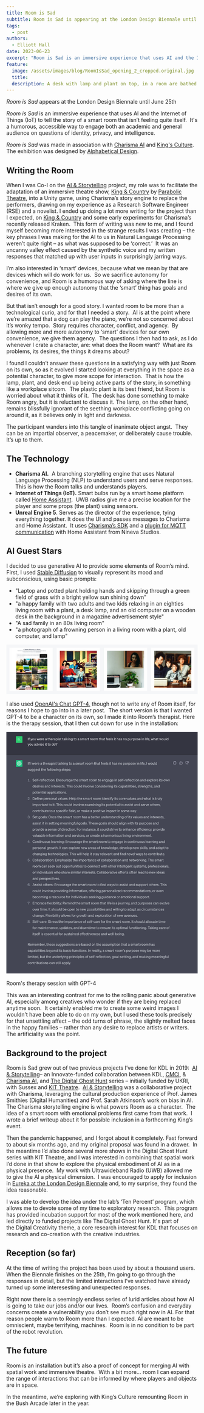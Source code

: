 ```yaml
---
title: Room is Sad
subtitle: Room is Sad is appearing at the London Design Biennale until June 25h.
tags:
  - post
authors:
  - Elliott Hall
date: 2023-06-23
excerpt: "Room is Sad is an immersive experience that uses AI and the Internet of Things (IoT) to tell the story of a smart room that isn’t feeling quite itself.  It's a humorous, accessible way to engage both an academic and general audience on questions of identity, privacy, and intelligence."
feature:
  image: /assets/images/blog/RoomIsSad_opening_2_cropped.original.jpg
  title:
  description: A desk with lamp and plant on top, in a room are bathed in purple light.
---
```


_Room is Sad_ appears at the London Design Biennale until June 25th

_Room is Sad_ is an immersive experience that uses AI and the Internet of Things (IoT) to tell the story of a smart room that isn’t feeling quite itself.  It's a humorous, accessible way to engage both an academic and general audience on questions of identity, privacy, and intelligence.

_Room is Sad_ was made in association with [Charisma AI](https://charisma.ai/) and [King's Culture](https://www.kcl.ac.uk/cultural).  The exhibition was designed by [Alphabetical Design](https://alphabetical.studio/).

## Writing the Room

When I was Co-I on the [AI & Storytelling](https://charisma.ai/) project, my role was to facilitate the adaptation of an immersive theatre show, [King & Country](https://www.parabolictheatre.com/for-king-and-country) by [Parabolic Theatre](https://www.parabolictheatre.com/), into a Unity game, using Charisma’s story engine to replace the performers, drawing on my experience as a Research Software Engineer (RSE) and a novelist. I ended up doing a lot more writing for the project than I expected, on [King & Country](https://www.parabolictheatre.com/for-king-and-country) and some early experiments for Charisma’s recently released Kraken.  This form of writing was new to me, and I found myself becoming more interested in the strange results I was creating – the key phrases I was making for the AI to us in Natural Language Processing weren’t quite right – as what was supposed to be ‘correct.’  It was an uncanny valley effect caused by the synthetic voice and my written responses that matched up with user inputs in surprisingly jarring ways.

I’m also interested in ‘smart’ devices, because what we mean by that are devices which will do work for us.  So we sacrifice autonomy for convenience, and Room is a humorous way of asking where the line is where we give up enough autonomy that the ‘smart’ thing has goals and desires of its own.

But that isn’t enough for a good story. I wanted room to be more than a technological curio, and for that I needed a story.  AI is at the point where we’re amazed that a dog can play the piano, we’re not so concerned about it’s wonky tempo.  Story requires character, conflict, and agency.  By allowing more and more autonomy to ‘smart’ devices for our own convenience, we give them agency.  The questions I then had to ask, as I do whenever I crate a character, are: what does the Room want?  What are its problems, its desires, the things it dreams about?

I found I couldn’t answer these questions in a satisfying way with just Room on its own, so as it evolved I started looking at everything in the space as a potential character, to give more scope for interaction.  That is how the lamp, plant, and desk end up being active parts of the story, in something like a workplace sitcom.  The plastic plant is its best friend, but Room is worried about what it thinks of it.  The desk has done something to make Room angry, but it is reluctant to discuss it. The lamp, on the other hand, remains blissfully ignorant of the seething workplace conflicting going on around it, as it believes only in light and darkness.

The participant wanders into this tangle of inanimate object angst.  They can be an impartial observer, a peacemaker, or deliberately cause trouble.  It’s up to them.

## The Technology

- **Charisma AI.**  A branching storytelling engine that uses Natural Language Processing (NLP) to understand users and serve responses. This is how the Room talks and understands players.
- **Internet of Things (IoT).** Smart bulbs run by a smart home platform called [Home Assistant](https://www.home-assistant.io/).  UWB radios give me a precise location for the player and some props (the plant) using sensors.
- **Unreal Engine 5**. Serves as the director of the experience, tying everything together. It does the UI and passes messages to Charisma and Home Assistant.  It uses [Charisma’s SDK](https://github.com/charisma-ai/charisma-sdk-unreal) and a [plugin for MQTT communication](https://github.com/NinevaStudios/mqtt-utilities-unreal) with Home Assistant from Nineva Studios.

## AI Guest Stars

I decided to use generative AI to provide some elements of Room’s mind.  First, I used [Stable Diffusion](https://huggingface.co/spaces/stabilityai/stable-diffusion) to visually represent its mood and subconscious, using basic prompts:

- "Laptop and potted plant holding hands and skipping through a green field of grass with a bright yellow sun shining down"
- "a happy family with two adults and two kids relaxing in an eighties living room with a plant, a desk lamp, and an old computer on a wooden desk in the background in a magazine advertisement style"
- "A sad family in an 80s living room"
- "a photograph of a frowning person in a living room with a plant, old computer, and lamp"

![Four images captureing a montage of people in various rooms and environments.](/assets/images/blog/room-elements.jpg "Visual elements of Room's mind")

I also used [OpenAI's Chat GPT-4,](https://openai.com/research/gpt-4) though not to write any of Room itself, for reasons I hope to go into in a later post.  The short version is that I wanted GPT-4 to be a character on its own, so I made it into Room’s therapist. Here is the therapy session, that I then cut down for use in the installation:

![ An image showcasing a step-by-step guide](/assets/images/blog/GPT_Therapy.width-1024.png "Screenshot of Chat GPT-4's results")

Room's therapy session with GPT-4

This was an interesting contrast for me to the rolling panic about generative AI, especially among creatives who wonder if they are being replaced anytime soon.  It certainly enabled me to create some weird images I wouldn’t have been able to do on my own, but I used these tools precisely for that unsettling affect – the odd turns of phrase, the slightly melted faces in the happy families – rather than any desire to replace artists or writers.  The artificiality was the point.

## Background to the project

Room is Sad grew out of two previous projects I’ve done for KDL in 2019:  [AI & Storytelling](https://charisma.ai/)– an Innovate-funded collaboration between KDL, [CMCI](https://www.kcl.ac.uk/cmci), & [Charisma AI](https://charisma.ai/), and [The Digital Ghost Hunt](https://digitalghosthunt.com/) series – initially funded by UKRI, with Sussex and [KIT Theatre](https://www.kittheatre.org/).  [AI & Storytelling](https://aiandstorytelling.com/) was a collaborative project with Charisma, leveraging the cultural production experience of Prof. James Smithies (Digital Humanities) and Prof. Sarah Atkinson’s work on bias in AI.  The Charisma storytelling engine is what powers Room as a character.  The idea of a smart room with emotional problems first came from that work.  I wrote a brief writeup about it for possible inclusion in a forthcoming King’s event.

Then the pandemic happened, and I forgot about it completely. Fast forward to about six months ago, and my original proposal was found in a drawer.  In the meantime I’d also done several more shows in the Digital Ghost Hunt series with KIT Theatre, and I was interested in combining that spatial work I’d done in that show to explore the physical embodiment of AI as in a physical presence.  My work with Ultrawideband Radio (UWB) allowed me to give the AI a physical dimension.  I was encouraged to apply for inclusion in [Eureka at the London Design Biennale](https://www.eurekabydesign.com/pavilions/2023/kings-college-london) and, to my surprise, they found the idea reasonable.

I was able to develop the idea under the lab’s ‘Ten Percent’ program, which allows me to devote some of my time to exploratory research.  This program has provided incubation support for most of the work mentioned here, and led directly to funded projects like The Digital Ghost Hunt. It's part of the Digital Creativity theme, a core research interest for KDL that focuses on research and co-creation with the creative industries.

## Reception (so far)

At the time of writing the project has been used by about a thousand users.  When the Biennale finishes on the 25th, I’m going to go through the responses in detail, but the limited interactions I’ve watched have already turned up some interesesting and unexpected responses.

Right now there is a seemingly endless series of lurid articles about how AI is going to take our jobs and/or our lives.  Room’s confusion and everyday concerns create a vulnerability you don’t see much right now in AI. For that reason people warm to Room more than I expected. AI are meant to be omniscient, maybe terrifying, machines.  Room is in no condition to be part of the robot revolution.

## The future

Room is an installation but it’s also a proof of concept for merging AI with spatial work and immersive theatre.  With a bit more… room I can expand the range of interactions that can be informed by where players and objects are in space.

In the meantime, we’re exploring with King’s Culture remounting Room in the Bush Arcade later in the year.
